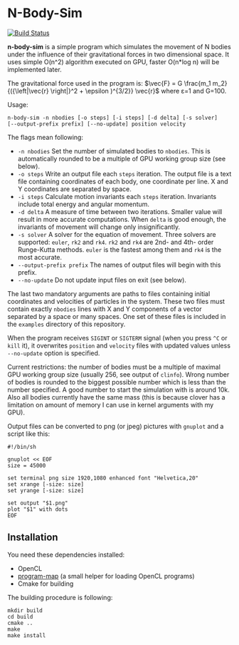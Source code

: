 N-Body-Sim
=========
[![Build Status](https://api.cirrus-ci.com/github/shamazmazum/n-body-sim.svg)](https://cirrus-ci.com/github/shamazmazum/n-body-sim)

**n-body-sim** is a simple program which simulates the movement of N bodies
under the influence of their gravitational forces in two dimensional space. It
uses simple O(n^2) algorithm executed on GPU, faster O(n*log n) will be
implemented later.

The gravitational force used in the program is:
$\vec{F} = G \frac{m_1 m_2}{({\left|\vec{r} \right|}^2 + \epsilon )^{3/2}} \vec{r}$
where ε=1 and G=100.

Usage:
```
n-body-sim -n nbodies [-o steps] [-i steps] [-d delta] [-s solver]
[--output-prefix prefix] [--no-update] position velocity
```

The flags mean following:
* `-n nbodies` Set the number of simulated bodies to `nbodies`. This is
  automatically rounded to be a multiple of GPU working group size (see below).
* `-o steps` Write an output file each `steps` iteration. The output file is a
  text file containing coordinates of each body, one coordinate per line. X and
  Y coordinates are separated by space.
* `-i steps` Calculate motion invariants each `steps` iteration. Invariants
  include total energy and angular momentum.
* `-d delta` A measure of time between two iterations. Smaller value will result
  in more accurate computations. When `delta` is good enough, the invariants of
  movement will change only insignificantly.
* `-s solver` A solver for the equation of movement. Three solvers are
  supported: `euler`, `rk2` and `rk4`. `rk2` and `rk4` are 2nd- and 4th- order
  Runge-Kutta methods. `euler` is the fastest among them and `rk4` is the most
  accurate.
* `--output-prefix prefix` The names of output files will begin with this
  prefix.
* `--no-update` Do not update input files on exit (see below).

The last two mandatory arguments are paths to files containing initial
coordinates and velocities of particles in the system. These two files must
contain exactly `nbodies` lines with X and Y components of a vector separated by
a space or many spaces.  One set of these files is included in the `examples`
directory of this repository.

When the program receives `SIGINT` or `SIGTERM` signal (when you press `^C` or
`kill` it), it overwrites `position` and `velocity` files with updated values
unless `--no-update` option is specified.

Current restrictions: the number of bodies must be a multiple of maximal GPU
working group size (usually 256, see output of `clinfo`). Wrong number of bodies
is rounded to the biggest possible number which is less than the number
specified. A good number to start the simulation with is around 10k. Also all
bodies currently have the same mass (this is because clover has a limitation on
amount of memory I can use in kernel arguments with my GPU).

Output files can be converted to png (or jpeg) pictures with `gnuplot` and a
script like this:

```
#!/bin/sh

gnuplot << EOF
size = 45000

set terminal png size 1920,1080 enhanced font "Helvetica,20"
set xrange [-size: size]
set yrange [-size: size]

set output "$1.png"
plot "$1" with dots
EOF
```

Installation
-----------
You need these dependencies installed:
*  OpenCL
*  [program-map](https://github.com/shamazmazum/program-map) (a small helper for loading OpenCL programs)
* Cmake for building

The building procedure is following:
```
mkdir build
cd build
cmake ..
make
make install
```
